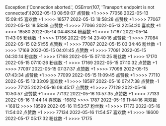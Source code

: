 Exception:('Connection aborted.', OSError(107, 'Transport endpoint is not connected'))2022-05-13  08:59:07   点赞数 +1 >>>> 77058
2022-05-13  15:09:45   喜欢数 +1 >>>> 18577
2022-05-13  18:58:28   点赞数 +1 >>>> 77067
2022-05-13  18:58:38   点赞数 -1 >>>> 77066
2022-05-13  22:54:20   喜欢数 +1 >>>> 18580
2022-05-14  04:48:34   粉丝数 +1 >>>> 17167
2022-05-14  11:43:05   粉丝数 -1 >>>> 17166
2022-05-14  23:40:16   点赞数 -1 >>>> 77084
2022-05-15  02:51:55   点赞数 +1 >>>> 77087
2022-05-15  03:34:46   粉丝数 +1 >>>> 17169
2022-05-15  04:01:45   点赞数 +1 >>>> 77091
2022-05-15  04:30:14   粉丝数 -1 >>>> 17168
2022-05-15  07:10:25   粉丝数 +1 >>>> 17170
2022-05-15  07:10:26   粉丝数 -1 >>>> 17169
2022-05-15  07:10:32   点赞数 +1 >>>> 77097
2022-05-15  07:37:37   点赞数 +1 >>>> 77098
2022-05-15  07:43:34   点赞数 +1 >>>> 77099
2022-05-15  11:09:45   点赞数 +1 >>>> 77110
2022-05-15  13:33:09   喜欢数 +1 >>>> 18597
2022-05-16  07:47:38   点赞数 -1 >>>> 77125
2022-05-16  09:45:17   点赞数 +1 >>>> 77129
2022-05-16  10:50:57   点赞数 +1 >>>> 77132
2022-05-16  10:57:35   点赞数 +1 >>>> 77133
2022-05-16  11:44:14   喜欢数 -16812 >>>> 1787
2022-05-16  11:44:16   喜欢数 +16812 >>>> 18599
2022-05-16  11:53:57   粉丝数 +1 >>>> 17173
2022-05-16  11:54:02   点赞数 +1 >>>> 77134
2022-05-16  11:54:57   喜欢数 +1 >>>> 18600
2022-05-17  05:17:32   粉丝数 -1 >>>> 17175

